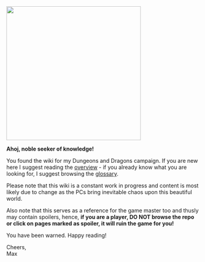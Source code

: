<img src="./assets/img015.png" width="350px" id="fright">

**Ahoj, noble seeker of knowledge!**  

You found the wiki for my Dungeons and Dragons campaign. If you are new here I suggest reading the [overview](./overview.md) - if you already know what you are looking for, I suggest browsing the [glossary](./glossary.md).

Please note that this wiki is a constant work in progress and content is most likely due to change as the PCs bring inevitable chaos upon this beautiful world.

Also note that this serves as a reference for the game master too and thusly may contain spoilers, hence, **if you are a player, DO NOT browse the repo or click on pages marked as spoiler, it will ruin the game for you!**

You have been warned. Happy reading!

Cheers,  
Max